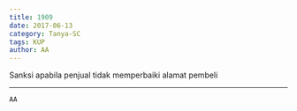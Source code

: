 ```yaml
---
title: 1909
date: 2017-06-13
category: Tanya-SC
tags: KUP
author: AA
---
```


Sanksi apabila penjual tidak memperbaiki alamat pembeli

---



`AA`
